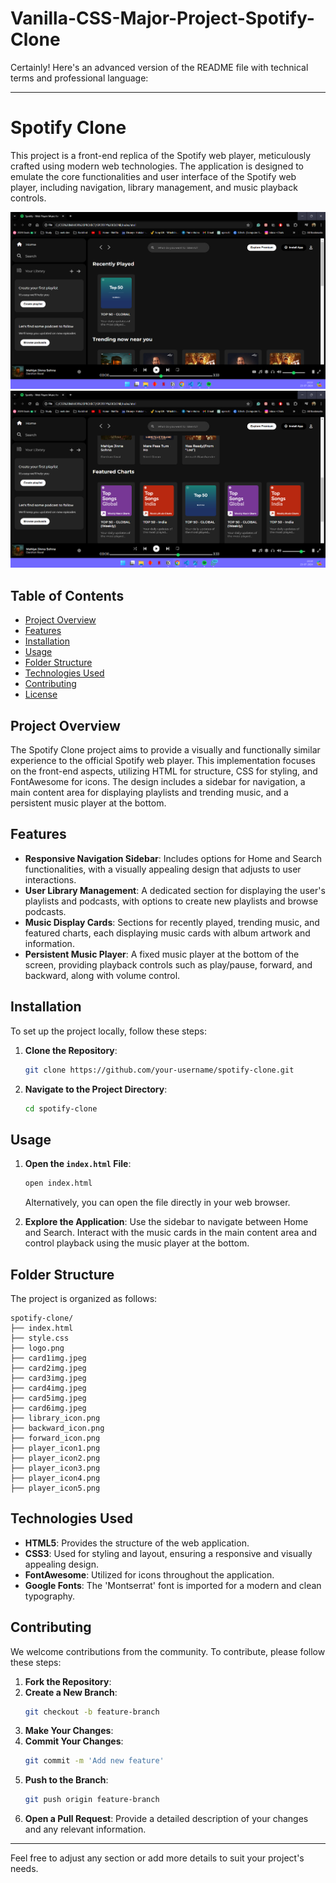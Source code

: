 # Vanilla-CSS-Major-Project-Spotify-Clone

Certainly! Here's an advanced version of the README file with technical terms and professional language:

---

# Spotify Clone

This project is a front-end replica of the Spotify web player, meticulously crafted using modern web technologies. The application is designed to emulate the core functionalities and user interface of the Spotify web player, including navigation, library management, and music playback controls.

![Project Picture](./Asset/project%20pic%201.png)
![Project Picture](./Asset/project%20pic%202.png)

## Table of Contents

- [Project Overview](#project-overview)
- [Features](#features)
- [Installation](#installation)
- [Usage](#usage)
- [Folder Structure](#folder-structure)
- [Technologies Used](#technologies-used)
- [Contributing](#contributing)
- [License](#license)

## Project Overview

The Spotify Clone project aims to provide a visually and functionally similar experience to the official Spotify web player. This implementation focuses on the front-end aspects, utilizing HTML for structure, CSS for styling, and FontAwesome for icons. The design includes a sidebar for navigation, a main content area for displaying playlists and trending music, and a persistent music player at the bottom.

## Features

- **Responsive Navigation Sidebar**: Includes options for Home and Search functionalities, with a visually appealing design that adjusts to user interactions.
- **User Library Management**: A dedicated section for displaying the user's playlists and podcasts, with options to create new playlists and browse podcasts.
- **Music Display Cards**: Sections for recently played, trending music, and featured charts, each displaying music cards with album artwork and information.
- **Persistent Music Player**: A fixed music player at the bottom of the screen, providing playback controls such as play/pause, forward, and backward, along with volume control.

## Installation

To set up the project locally, follow these steps:

1. **Clone the Repository**:
    ```bash
    git clone https://github.com/your-username/spotify-clone.git
    ```
2. **Navigate to the Project Directory**:
    ```bash
    cd spotify-clone
    ```

## Usage

1. **Open the `index.html` File**:
    ```bash
    open index.html
    ```
   Alternatively, you can open the file directly in your web browser.

2. **Explore the Application**:
   Use the sidebar to navigate between Home and Search. Interact with the music cards in the main content area and control playback using the music player at the bottom.

## Folder Structure

The project is organized as follows:

```
spotify-clone/
├── index.html
├── style.css
├── logo.png
├── card1img.jpeg
├── card2img.jpeg
├── card3img.jpeg
├── card4img.jpeg
├── card5img.jpeg
├── card6img.jpeg
├── library_icon.png
├── backward_icon.png
├── forward_icon.png
├── player_icon1.png
├── player_icon2.png
├── player_icon3.png
├── player_icon4.png
├── player_icon5.png
```

## Technologies Used

- **HTML5**: Provides the structure of the web application.
- **CSS3**: Used for styling and layout, ensuring a responsive and visually appealing design.
- **FontAwesome**: Utilized for icons throughout the application.
- **Google Fonts**: The 'Montserrat' font is imported for a modern and clean typography.

## Contributing

We welcome contributions from the community. To contribute, please follow these steps:

1. **Fork the Repository**:
2. **Create a New Branch**:
    ```bash
    git checkout -b feature-branch
    ```
3. **Make Your Changes**:
4. **Commit Your Changes**:
    ```bash
    git commit -m 'Add new feature'
    ```
5. **Push to the Branch**:
    ```bash
    git push origin feature-branch
    ```
6. **Open a Pull Request**:
   Provide a detailed description of your changes and any relevant information.


---

Feel free to adjust any section or add more details to suit your project's needs.